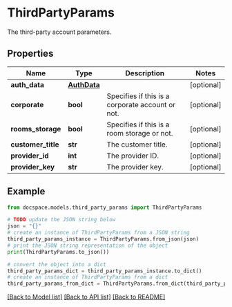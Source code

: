 # ThirdPartyParams

The third-party account parameters.

## Properties

Name | Type | Description | Notes
------------ | ------------- | ------------- | -------------
**auth_data** | [**AuthData**](AuthData.md) |  | [optional] 
**corporate** | **bool** | Specifies if this is a corporate account or not. | [optional] 
**rooms_storage** | **bool** | Specifies if this is a room storage or not. | [optional] 
**customer_title** | **str** | The customer title. | [optional] 
**provider_id** | **int** | The provider ID. | [optional] 
**provider_key** | **str** | The provider key. | [optional] 

## Example

```python
from docspace.models.third_party_params import ThirdPartyParams

# TODO update the JSON string below
json = "{}"
# create an instance of ThirdPartyParams from a JSON string
third_party_params_instance = ThirdPartyParams.from_json(json)
# print the JSON string representation of the object
print(ThirdPartyParams.to_json())

# convert the object into a dict
third_party_params_dict = third_party_params_instance.to_dict()
# create an instance of ThirdPartyParams from a dict
third_party_params_from_dict = ThirdPartyParams.from_dict(third_party_params_dict)
```
[[Back to Model list]](../README.md#documentation-for-models) [[Back to API list]](../README.md#documentation-for-api-endpoints) [[Back to README]](../README.md)


